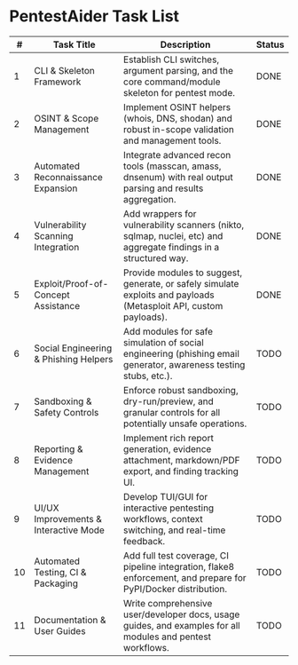 # PentestAider Task List

| # | Task Title                                   | Description                                                                                                      | Status |
|---|----------------------------------------------|------------------------------------------------------------------------------------------------------------------|--------|
| 1 | CLI & Skeleton Framework                     | Establish CLI switches, argument parsing, and the core command/module skeleton for pentest mode.                 | DONE   |
| 2 | OSINT & Scope Management                     | Implement OSINT helpers (whois, DNS, shodan) and robust in-scope validation and management tools.                | DONE   |
| 3 | Automated Reconnaissance Expansion           | Integrate advanced recon tools (masscan, amass, dnsenum) with real output parsing and results aggregation.        | DONE   |
| 4 | Vulnerability Scanning Integration           | Add wrappers for vulnerability scanners (nikto, sqlmap, nuclei, etc) and aggregate findings in a structured way. | DONE   |
| 5 | Exploit/Proof-of-Concept Assistance          | Provide modules to suggest, generate, or safely simulate exploits and payloads (Metasploit API, custom payloads).| DONE   |
| 6 | Social Engineering & Phishing Helpers        | Add modules for safe simulation of social engineering (phishing email generator, awareness testing stubs, etc.).  | TODO   |
| 7 | Sandboxing & Safety Controls                 | Enforce robust sandboxing, dry-run/preview, and granular controls for all potentially unsafe operations.          | TODO   |
| 8 | Reporting & Evidence Management              | Implement rich report generation, evidence attachment, markdown/PDF export, and finding tracking UI.              | TODO   |
| 9 | UI/UX Improvements & Interactive Mode        | Develop TUI/GUI for interactive pentesting workflows, context switching, and real-time feedback.                  | TODO   |
|10 | Automated Testing, CI & Packaging            | Add full test coverage, CI pipeline integration, flake8 enforcement, and prepare for PyPI/Docker distribution.    | TODO   |
|11 | Documentation & User Guides                  | Write comprehensive user/developer docs, usage guides, and examples for all modules and pentest workflows.        | TODO   |